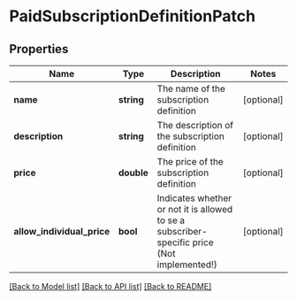 # PaidSubscriptionDefinitionPatch

## Properties
Name | Type | Description | Notes
------------ | ------------- | ------------- | -------------
**name** | **string** | The name of the subscription definition | [optional] 
**description** | **string** | The description of the subscription definition | [optional] 
**price** | **double** | The price of the subscription definition | [optional] 
**allow_individual_price** | **bool** | Indicates whether or not it is allowed to se a subscriber-specific price  (Not implemented!) | [optional] 

[[Back to Model list]](../../README.md#documentation-for-models) [[Back to API list]](../../README.md#documentation-for-api-endpoints) [[Back to README]](../../README.md)

